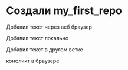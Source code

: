﻿# Создали my_first_repo

Добавил текст через веб браузер

Добавил текст локально

Добавил текст в другом ветке

конфликт в браузере
